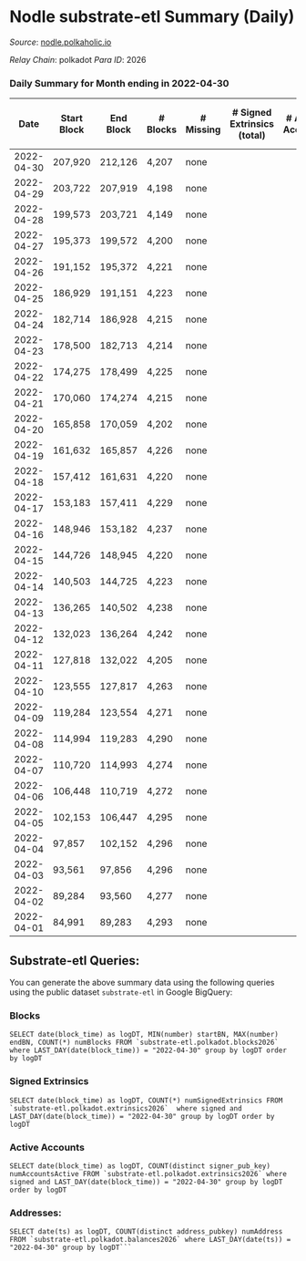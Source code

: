 # Nodle substrate-etl Summary (Daily)

_Source_: [nodle.polkaholic.io](https://nodle.polkaholic.io)

*Relay Chain*: polkadot
*Para ID*: 2026



### Daily Summary for Month ending in 2022-04-30


| Date | Start Block | End Block | # Blocks | # Missing | # Signed Extrinsics (total) | # Active Accounts | # Addresses with Balances | # Events | # Transfers | # XCM Transfers In | # XCM Transfers Out |
| ---- | ----------- | --------- | -------- | --------- | --------------------------- | ----------------- | ------------------------- | -------- | ----------- | ------------------ | ------------------- |
| 2022-04-30 | 207,920 | 212,126 | 4,207 | none  |  |  | 9 | 8,416 |   |   |   |
| 2022-04-29 | 203,722 | 207,919 | 4,198 | none  |  |  |  | 8,398 |   |   |   |
| 2022-04-28 | 199,573 | 203,721 | 4,149 | none  |  |  |  | 8,301 |   |   |   |
| 2022-04-27 | 195,373 | 199,572 | 4,200 | none  |  |  |  | 8,402 |   |   |   |
| 2022-04-26 | 191,152 | 195,372 | 4,221 | none  |  |  |  | 8,444 |   |   |   |
| 2022-04-25 | 186,929 | 191,151 | 4,223 | none  |  |  |  | 8,449 |   |   |   |
| 2022-04-24 | 182,714 | 186,928 | 4,215 | none  |  |  |  | 8,432 |   |   |   |
| 2022-04-23 | 178,500 | 182,713 | 4,214 | none  |  |  |  | 8,430 |   |   |   |
| 2022-04-22 | 174,275 | 178,499 | 4,225 | none  |  |  |  | 8,453 |   |   |   |
| 2022-04-21 | 170,060 | 174,274 | 4,215 | none  |  |  |  | 8,432 |   |   |   |
| 2022-04-20 | 165,858 | 170,059 | 4,202 | none  |  |  |  | 8,406 |   |   |   |
| 2022-04-19 | 161,632 | 165,857 | 4,226 | none  |  |  |  | 8,455 |   |   |   |
| 2022-04-18 | 157,412 | 161,631 | 4,220 | none  |  |  |  | 8,442 |   |   |   |
| 2022-04-17 | 153,183 | 157,411 | 4,229 | none  |  |  |  | 8,460 |   |   |   |
| 2022-04-16 | 148,946 | 153,182 | 4,237 | none  |  |  |  | 8,477 |   |   |   |
| 2022-04-15 | 144,726 | 148,945 | 4,220 | none  |  |  |  | 8,442 |   |   |   |
| 2022-04-14 | 140,503 | 144,725 | 4,223 | none  |  |  |  | 8,448 |   |   |   |
| 2022-04-13 | 136,265 | 140,502 | 4,238 | none  |  |  |  | 8,479 |   |   |   |
| 2022-04-12 | 132,023 | 136,264 | 4,242 | none  |  |  |  | 8,486 |   |   |   |
| 2022-04-11 | 127,818 | 132,022 | 4,205 | none  |  |  |  | 8,412 |   |   |   |
| 2022-04-10 | 123,555 | 127,817 | 4,263 | none  |  |  |  | 8,529 |   |   |   |
| 2022-04-09 | 119,284 | 123,554 | 4,271 | none  |  |  |  | 8,544 |   |   |   |
| 2022-04-08 | 114,994 | 119,283 | 4,290 | none  |  |  |  | 8,583 |   |   |   |
| 2022-04-07 | 110,720 | 114,993 | 4,274 | none  |  |  |  | 8,550 |   |   |   |
| 2022-04-06 | 106,448 | 110,719 | 4,272 | none  |  |  |  | 8,546 |   |   |   |
| 2022-04-05 | 102,153 | 106,447 | 4,295 | none  |  |  |  | 8,593 |   |   |   |
| 2022-04-04 | 97,857 | 102,152 | 4,296 | none  |  |  |  | 8,594 |   |   |   |
| 2022-04-03 | 93,561 | 97,856 | 4,296 | none  |  |  |  | 8,595 |   |   |   |
| 2022-04-02 | 89,284 | 93,560 | 4,277 | none  |  |  |  | 8,556 |   |   |   |
| 2022-04-01 | 84,991 | 89,283 | 4,293 | none  |  |  |  | 8,588 |   |   |   |

## Substrate-etl Queries:
You can generate the above summary data using the following queries using the public dataset `substrate-etl` in Google BigQuery:


### Blocks
```
SELECT date(block_time) as logDT, MIN(number) startBN, MAX(number) endBN, COUNT(*) numBlocks FROM `substrate-etl.polkadot.blocks2026`  where LAST_DAY(date(block_time)) = "2022-04-30" group by logDT order by logDT
```


### Signed Extrinsics
```
SELECT date(block_time) as logDT, COUNT(*) numSignedExtrinsics FROM `substrate-etl.polkadot.extrinsics2026`  where signed and LAST_DAY(date(block_time)) = "2022-04-30" group by logDT order by logDT
```


### Active Accounts
```
SELECT date(block_time) as logDT, COUNT(distinct signer_pub_key) numAccountsActive FROM `substrate-etl.polkadot.extrinsics2026` where signed and LAST_DAY(date(block_time)) = "2022-04-30" group by logDT order by logDT
```


### Addresses:
```
SELECT date(ts) as logDT, COUNT(distinct address_pubkey) numAddress FROM `substrate-etl.polkadot.balances2026` where LAST_DAY(date(ts)) = "2022-04-30" group by logDT```

